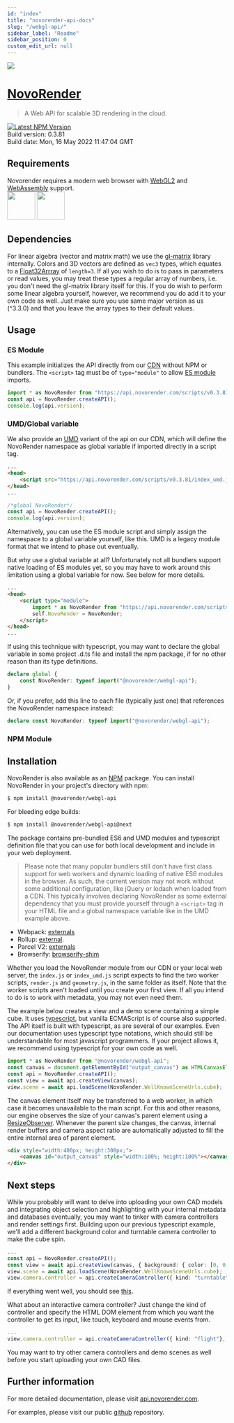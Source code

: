 ```yaml
---
id: "index"
title: "novorender-api-docs"
slug: "/webgl-api/"
sidebar_label: "Readme"
sidebar_position: 0
custom_edit_url: null
---
```


<img src="https://novorender.com/wp-content/uploads/2021/06/novorender_logo_RGB_2021.png"/>

# [NovoRender](http://novorender.com/)

> A Web API for scalable 3D rendering in the cloud.

[![Latest NPM Version](https://img.shields.io/npm/v/@novorender/webgl-api.svg?label=@novorender/webgl-api)](https://www.npmjs.com/package/@novorender/webgl-api)  
Build version: 0.3.81  
Build date: Mon, 16 May 2022 11:47:04 GMT  

## Requirements
Novorender requires a modern web browser with [WebGL2](https://get.webgl.org/webgl2/) and
[WebAssembly](https://webassembly.org/) support.<br/>
<img height="64" src="https://www.khronos.org/assets/images/api_logos/webgl.svg"/>
<img height="64" src="https://upload.wikimedia.org/wikipedia/commons/1/1f/WebAssembly_Logo.svg"/>

## Dependencies
For linear algebra (vector and matrix math) we use the [gl-matrix](http://glmatrix.net/) library internally. Colors and 3D vectors are defined as `vec3` types, which equates to a [Float32Arrray](https://developer.mozilla.org/en-US/docs/Web/JavaScript/Reference/Global_Objects/Float32Array) of `length=3`. If all you wish to do is to pass in parameters or read values, you may treat these types a regular array of numbers, i.e. you don't need the gl-matrix library itself for this. If you do wish to perform some linear algebra yourself, however, we recommend you do add it to your own code as well. Just make sure you use same major version as us (^3.3.0) and that you leave the array types to their default values.

## Usage

### ES Module

This example initializes the API directly from our [CDN](https://en.wikipedia.org/wiki/Content_delivery_network) without NPM or bundlers.
The `<script>` tag must be of `type="module"` to allow [ES module](https://developer.mozilla.org/en-US/docs/Web/JavaScript/Guide/Modules) imports.

```javascript
import * as NovoRender from "https://api.novorender.com/scripts/v0.3.81/index.js";
const api = NovoRender.createAPI();
console.log(api.version);
```

### UMD/Global variable

We also provide an [UMD](https://github.com/umdjs/umd) variant of the api on our CDN, which will define the NovoRender namespace as global variable if imported directly in a script tag.

```html
...
<head>
    <script src="https://api.novorender.com/scripts/v0.3.81/index_umd.js"></script>
</head>
...
```

```javascript
/*global NovoRender*/
const api = NovoRender.createAPI();
console.log(api.version);
```

Alternatively, you can use the ES module script and simply assign the namespace to a global variable yourself, like this.
UMD is a legacy module format that we intend to phase out eventually.

But why use a global variable at all?
Unfortunately not all bundlers support native loading of ES modules yet, so you may have to work around this limitation using a global variable for now.
See below for more details.

```html
...
<head>
    <script type="module">
        import * as NovoRender from "https://api.novorender.com/scripts/v0.3.81/index.js";
        self.NovoRender = NovoRender;
    </script>
</head>
...
```

If using this technique with typescript, you may want to declare the global variable in some project .d.ts file and install the npm package, if for no other reason than its type definitions.

```typescript
declare global {
    const NovoRender: typeof import("@novorender/webgl-api");
}
```

Or, if you prefer, add this line to each file (typically just one) that references the NovoRender namespace instead:

```typescript
declare const NovoRender: typeof import("@novorender/webgl-api");
```

### NPM Module

## Installation

NovoRender is also available as an [NPM](https://www.npmjs.com/package/@novorender/webgl-api) package. You can install NovoRender in your project's directory with npm:

```bash
$ npm install @novorender/webgl-api
```

For bleeding edge builds:

```bash
$ npm install @novorender/webgl-api@next
```

The package contains pre-bundled ES6 and UMD modules and typescript definition file that you can use for both local development and include in your web deployment.

> Please note that many popular bundlers still don't have first class support for web workers and dynamic loading of native ES6 modules in the browser.
As such, the current version may not work without some additional configuration, like jQuery or lodash when loaded from a CDN.
This typically involves declaring NovoRender as some external dependency that you must provide yourself through a `<script>` tag in your HTML file and a global namespace variable like in the UMD example above.

- Webpack: [externals](https://webpack.js.org/configuration/externals/)
- Rollup: [external](https://rollupjs.org/guide/en/#external).
- Parcel V2: [externals](https://v2.parceljs.org/features/module-resolution#externals)
- Browserify: [browserify-shim](https://github.com/thlorenz/browserify-shim)

Whether you load the NovoRender module from our CDN or your local web server, the `index.js` or `index_umd.js` script expects to find the two worker scripts, `render.js` and `geometry.js`, in the same folder as itself.
Note that the worker scripts aren't loaded until you create your first view. If all you intend to do is to work with metadata, you may not even need them.

The example below creates a view and a demo scene containing a simple cube.
It uses [typescript](https://www.typescriptlang.org/), but vanilla ECMAScript is of course also supported.
The API itself is built with typescript, as are several of our examples.
Even our documentation uses typescript type notations, which should still be understandable for most javascript programmers.
If your project allows it, we recommend using typescript for your own code as well.

```typescript
import * as NovoRender from "@novorender/webgl-api";
const canvas = document.getElementById("output_canvas") as HTMLCanvasElement;
const api = NovoRender.createAPI();
const view = await api.createView(canvas);
view.scene = await api.loadScene(NovoRender.WellKnownSceneUrls.cube);
```

The canvas element itself may be transferred to a web worker, in which case it becomes unavailable to the main script.
For this and other reasons, our engine observes the size of your canvas's parent element using a [ResizeObserver](https://developer.mozilla.org/en-US/docs/Web/API/ResizeObserver).
Whenever the parent size changes, the canvas, internal render buffers and camera aspect ratio are automatically adjusted to fill the entire internal area of parent element.

```html
<div style="width:400px; height:300px;">
    <canvas id="output_canvas" style="width:100%; height:100%"></canvas>
</div>
```

## Next steps

While you probably will want to delve into uploading your own CAD models and integrating object selection and highlighting with your internal metadata and databases eventually, you may want to tinker with camera controllers and render settings first.
Building upon our previous typescript example, we'll add a different background color and turntable camera controller to make the cube spin.

```typescript
...
const api = NovoRender.createAPI();
const view = await api.createView(canvas, { background: { color: [0, 0, 0.25, 1] }});
view.scene = await api.loadScene(NovoRender.WellKnownSceneUrls.cube);
view.camera.controller = api.createCameraController({ kind: "turntable" });
```

If everything went well, you should see [this](https://api.novorender.com/demos/spinning_cube.html).

What about an interactive camera controller?
Just change the kind of controller and specify the HTML DOM element from which you want the controller to get its input, like touch, keyboard and mouse events from.

```typescript
...
view.camera.controller = api.createCameraController({ kind: "flight"}, canvas);

```
You may want to try other camera controllers and demo scenes as well before you start uploading your own CAD files.

## Further information

For more detailed documentation, please visit [api.novorender.com](https://api.novorender.com/docs/v0.3.81/index.html).

For examples, please visit our public [github](https://github.com/novorender/novorender-examples) repository.
